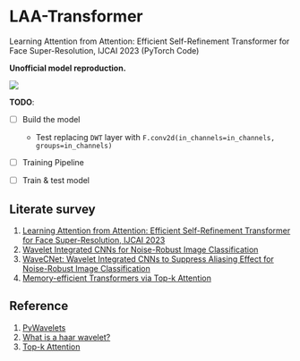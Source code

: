 # LAA-Transformer
Learning Attention from Attention: Efficient Self-Refinement Transformer for Face Super-Resolution, IJCAI 2023 (PyTorch Code)

**Unofficial model reproduction.**

[<img src="https://github.com/Guanxin-Li/LAA-Transformer/blob/main/architecture.png">](arch)

**TODO**:
- [ ] Build the model
  - Test replacing `DWT` layer with `F.conv2d(in_channels=in_channels, groups=in_channels)`
- [ ] Training Pipeline
- [ ] Train & test model


## Literate survey
1. [Learning Attention from Attention: Efficient Self-Refinement Transformer for Face Super-Resolution, IJCAI 2023](https://www.ijcai.org/proceedings/2023/0115.pdf)
2. [Wavelet Integrated CNNs for Noise-Robust Image Classification](https://openaccess.thecvf.com/content_CVPR_2020/papers/Li_Wavelet_Integrated_CNNs_for_Noise-Robust_Image_Classification_CVPR_2020_paper.pdf)
3. [WaveCNet: Wavelet Integrated CNNs to Suppress Aliasing Effect for Noise-Robust Image Classification](https://arxiv.org/pdf/2107.13335.pdf)
4. [Memory-efficient Transformers via Top-k Attention](https://arxiv.org/pdf/2106.06899.pdf)

## Reference
1. [PyWavelets](https://pywavelets.readthedocs.io/en/latest/)
2. [What is a haar wavelet?](https://www.collimator.ai/reference-guides/what-is-a-haar-wavelet)
3. [Top-k Attention](https://github.com/ag1988/top_k_attention/tree/main)
